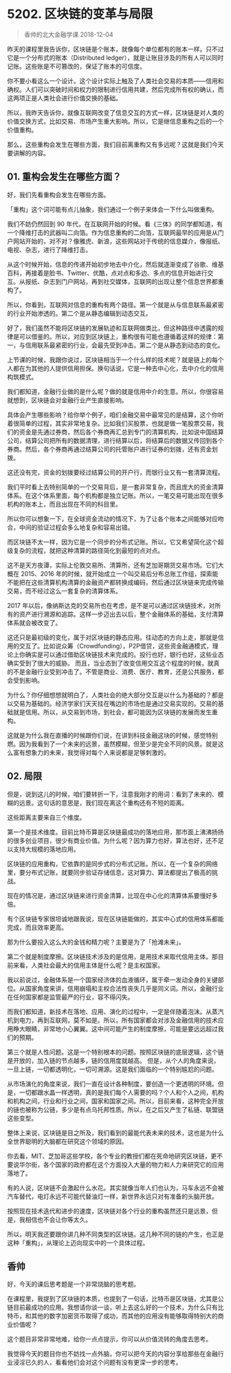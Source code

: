 # 5202. 区块链的变革与局限
> 香帅的北大金融学课
2018-12-04

昨天的课程里我告诉你，区块链是个账本，就像每个单位都有的账本一样。只不过它是一个分布式的账本（Distributed ledger），就是让账目涉及的所有人可以同时记账。这些账是不可篡改的，保证了账本的可信度。

你不要小看这么一个设计。这个设计实际上触及了人类社会交易的本质——信用和确权。人们可以突破时间和权力的限制进行信用共建，然后完成所有权的确认，而这两项正是人类社会进行价值交换的基础。

所以，我昨天告诉你，就像互联网改变了信息交互的方式一样，区块链是对人类的价值交换方式，比如交易、市场产生重大影响。所以，它是继信息重构之后的一个价值重构。

那么，这些重构会发生在哪些方面，我们目前离重构又有多远呢？这就是我们今天要讲解的内容。

## 01. 重构会发生在哪些方面？

好，我们先看重构会发生在哪些方面。

「重构」这个词可能有点儿抽象，我们通过一个例子来体会一下什么叫做重构。

我们不妨仍然回到 90 年代，在互联网开始的时候。看《三体》的同学都知道，有一个降维打击的武器叫二向箔。作为信息重构的二向箔，互联网最早的应用是从门户网站开始的，对不对？像雅虎、新浪，这些网站对于传统的信息媒介，像报纸、电视、杂志，进行了降维打击。

从这个时候开始，信息的传递开始初步地去中介化，然后就逐渐变成了谷歌、维基百科，再接着是脸书、Twitter、优酷，点对点和多边、多点的信息开始进行交互。从报纸、杂志到门户网站，再到社交媒体，互联网的出现让整个信息世界都重构了。

所以，你看到，互联网对信息的重构有两个路径。第一个就是从与信息联系最紧密的行业开始渗透的。第二个是从静态编辑到动态交互。

好了，我们虽然不能将区块链的发展轨迹和互联网做类比，但这种路径中透露的规律是可以借鉴的。所以，对应到区块链上，重构很有可能也遵循着这样的规律：第一，与信用联系最紧密的行业，会最先受到冲击。第二个是从静态到动态的变化。

上节课的时候，我跟你说过，区块链相当于一个什么样的技术呢？就是链上的每个人都在为其他的人提供信用担保。换句话说，它是一种去中心化，去中介化的信用构筑模式。

我们都知道，金融行业做的是什么呢？做的就是信用中介的生意。所以，你很容易就想到，区块链会对金融行业产生直接影响。

具体会产生哪些影响？给你举个例子，咱们金融交易中最常见的是结算，这个你听着很简单的过程，其实非常地复杂。比如我们买股票，也就是做一笔股票交易，我们的资金是先通过券商，然后各个券商再汇总到专门的清算机构，比如说中国结算公司，结算公司把所有的数据清理，进行结算以后，将结算后的数据又传回到各个券商。然后，各个券商再通过结算公司的托管账户进行证券的划拨，还有资金划拨。

这还没有完，资金的划拨要经过结算公司的开户行，而银行业又有一套清算流程。

我们平时看上去特别简单的一个交易背后，是一套非常复杂，而且庞大的资金清算体系。在这个体系里面，每个机构都是独立记账。所以，一笔交易可能出现在很多机构的账本上，而且出现在不同的科目里。

所以你可以想象一下，在全球资金流动的情况下，为了让各个账本之间能够对应吻合，中间的验证过程会多么地复杂和容易出错。

而区块链不太一样，因为它是一个同步的分布式记账。所以，它又希望简化这个超级复杂的流程，就把这种清算的路径简化到最短的点对点。

这不是天方夜谭，实际上伦敦交易所、清算所，还有芝加哥期货交易市场。它们大概在 2015、2016 年的时候，就开始成立一个叫交易后分布总账工作组，探索能不能把在这些清算机构清算的金融资产都转换成编码，然后通过区块链来完成传输交易，而不经过这么一套复杂的清算体系。

2017 年以后，像纳斯达克的交易所也在考虑，是不是可以通过区块链技术，对所有的资产进行溯源和追踪。这样一步迈出去以后，整个金融体系的基础，支付清算体系就会被改变了。

这还只是最初级的变化，属于对区块链的静态应用。往动态的方向上走，那就是信用的交互了。比如说众筹（Crowdfunding），P2P借贷，这些资金融通模式，理论上你确实是可以通过借助区块链技术来完成的。投行也好，银行也好，这些业态确实受到了很大的威胁。
而且，当业态到了改变信用交互这个程度的时候，就真的不是金融行业受到冲击了。不管是商业、消费、医疗、教育，还是公共服务，都会受到影响。

为什么？你仔细想想就明白了，人类社会的绝大部分交互是以什么为基础的？都是以交易为基础的。经济学家们天天挂在嘴边的市场也是通过交易实现的。交易的基础就是信用。所以，从交易到市场，到社会，都可能因为区块链的发展而发生重构。

这就是为什么我在直播的时候跟你们说，在讲到科技金融这块的时候，感觉特别燃。因为我看到了一个未来的远景，虽然模糊，但至少是完全不同的风景。就是这么富有想象力的未来，我觉得对每个人来说都是足够刺激的。

## 02. 局限

但是，说到这儿的时候，咱们要转折一下，注意我刚才的用词：看到了未来的、模糊的远景。这句话的意思是，我们现在离这个重构还有不短的距离。

这些距离主要来自三个维度。

第一个是技术维度。目前比特币算是区块链最成功的落地应用，那市面上沸沸扬扬的很多创业项目，很少有商业价值。为什么呢？因为算力也好，算法也好，还不足以支持大规模的落地应用。

区块链的应用重构，它依靠的是同步式的分布式记账。所以，在一个复杂的网络里，要分布式记账，就要同步验证存储信息，这对算力、算法都提出了极高的挑战。

现在的情况是，通过区块链来进行资金清算，比现在中心化的清算体系要慢好多倍。

有个区块链专家很坦诚地跟我说，现在区块链能做的，其实中心式的信用体系都能完成，而且效率更高。

那为什么要投入这么大的金钱和精力呢？主要是为了「抢滩未来」。

第二个就是制度摩擦。区块链技术涉及的是信用，是用技术来取代信用主体。那目前来看，人类社会最大的信用主体是什么呢？是主权国家。

我以前说过，金融体系是一个国家经济体的血液循环，属于牵一发动全身的关键部位。从国家角度来讲，信用崩塌和主权合法性丧失几乎是同义词。所以，金融行业在任何国家都是监管最严的行业，容不得闪失。

而我们都知道，新技术在落地、应用、演化的过程中，一定是伴随着泡沫。从蒸汽机到电力，再到互联网，莫不如是。所以，所有国家都会对涉及金融信用的技术应用睁大眼睛，非常地小心翼翼。这中间可能产生的制度摩擦，可能是要远远超过我们的预期。

第三个就是人性问题。这是一个特别根本的问题。按照区块链的底层逻辑，这个链是开放的，加入链的节点越多，链的信用度就越高。
但是，从个人的角度来说，一旦上链，一切都透明化，一切可溯源。这是我们面临的一个特别尴尬的问题。

从市场演化的角度来说，我们一直在设计各种制度，要创造一个更透明的环境。但是，一切都跟水晶一样透明，真的是我们每个人需要的吗？个人和个人之间，机构和机构之间，行业和行业之间，国家和国家之间。所以，目前来看，这种完全开放的链也被称为公链，多少是有点乌托邦性质。所以，在之后又产生了私链、联盟链这些变型。

整体上来说，区块链是目之所及，我们看到的最能代表未来的技术，这也是为什么全世界聪明的大脑都在研究这个领域的原因。

你去看，MIT、芝加哥这些学校，各个专业的教授们都在死命地研究区块链，更不要说华尔街，各个国家的政府都在这个方面投入大量的物力和人力来研究它的应用落地了。

有的人说，区块链不会激起什么水花。其实就像当年人们也认为，马车永远不会被汽车替代，电灯永远不可能代替油灯一样，新世界永远只对有准备的头脑开放。

按照现在技术迭代和进步的速度，区块链对各个行业的重构虽然还只是远景，但是，我相信也不会让你等太久。

所以，明天我还要跟你讲几种不同类型的区块链。这几种不同的链的产生，也正是这种「重构」，从理论上迈向现实中的一个具体过程。

## 香帅

好，今天的课后思考题是一个非常烧脑的思考题。

在课程里，我提到了区块链的本质，也提到了一句话，比特币是区块链，尤其是公链目前最成功的应用。我想请你谈一谈，听上去这么好的一个技术，为什么只有比特币，和其他的数字加密货币取得了成功，而其他的应用没有能够取得特别大的商业价值呢？

这个题目非常非常地难，给你一点点提示，你可以从价值流转的角度去思考。

我觉得今天的题目你也不妨找一点外脑，你可以把今天的内容分享给那些在金融行业浸淫已久的人，看看他们会对这个问题有没有更深一步的思考。